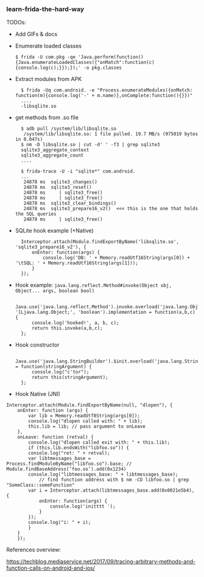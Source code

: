 ### learn-frida-the-hard-way

TODOs: 
- Add GIFs & docs

- Enumerate loaded classes

      $ frida -U com.pkg -qe 'Java.perform(function(){Java.enumerateLoadedClasses({"onMatch":function(c){console.log(c);}});});' -o pkg.classes

- Extract modules from APK

        $ frida -Uq com.android. -e "Process.enumerateModules({onMatch: function(m){console.log('-' + m.name)},onComplete:function(){}})"
        ....
        -libsqlite.so
        
- get methods from .so file

        $ adb pull /system/lib/libsqlite.so
         /system/lib/libsqlite.so: 1 file pulled. 19.7 MB/s (975019 bytes in 0.047s)
        $ nm -D libsqlite.so | cut -d' ' -f3 | grep sqlite3
        sqlite3_aggregate_context
        sqlite3_aggregate_count
        ....
        
        $ frida-trace -U -i "sqlite*" com.android.
        ...
         24878 ms  sqlite3_changes()
         24878 ms  sqlite3_reset()
         24878 ms     | sqlite3_free()
         24878 ms     | sqlite3_free()
         24878 ms  sqlite3_clear_bindings()
         24878 ms  sqlite3_prepare16_v2()  <<< this is the one that holds the SQL queries
         24878 ms     | sqlite3_free()
         
- SQLite hook example (+Native)

        Interceptor.attach(Module.findExportByName('libsqlite.so', 'sqlite3_prepare16_v2'), {
            onEnter: function(args) {
                console.log('DB: ' + Memory.readUtf16String(args[0]) + '\tSQL: ' + Memory.readUtf16String(args[1]));
            }
        });




* Hook example: `java.lang.reflect.Method#invoke(Object obj, Object... args, boolean bool)`

        Java.use('java.lang.reflect.Method').invoke.overload('java.lang.Object', '[Ljava.lang.Object;', 'boolean').implementation = function(a,b,c) {
            console.log('hooked!', a, b, c);
            return this.invoke(a,b,c);
        };


* Hook constructor

        Java.use('java.lang.StringBuilder').$init.overload('java.lang.String').implementation = function(stringArgument) {
            console.log("c'tor");
            return this(stringArgument);
        };

* Hook Native (JNI)
```
Interceptor.attach(Module.findExportByName(null, "dlopen"), {
	onEnter: function (args) {
	    var lib = Memory.readUtf8String(args[0]);
	    console.log("dlopen called with: " + lib);
	    this.lib = lib; // pass argument to onLeave
	},
	onLeave: function (retval) {
	    console.log("dlopen called exit with: " + this.lib);
	    if (this.lib.endsWith("libfoo.so")) {
		console.log("ret: " + retval);
		var libtmessages_base = Process.findModuleByName("libfoo.so").base; // Module.findBaseAddress(‘foo.so’).add(0x1234)
		console.log("libtmessages_base: " + libtmessages_base);
            // find function address with $ nm -CD libfoo.so | grep "SomeClass::someFunction"
		var i = Interceptor.attach(libtmessages_base.add(0x0021e5b4), {
		    onEnter: function(args) {
		        console.log('initttt ');
		    }
		});
		console.log("i: " + i);
	    }
	}
	});
```


References overview:

https://techblog.mediaservice.net/2017/09/tracing-arbitrary-methods-and-function-calls-on-android-and-ios/

